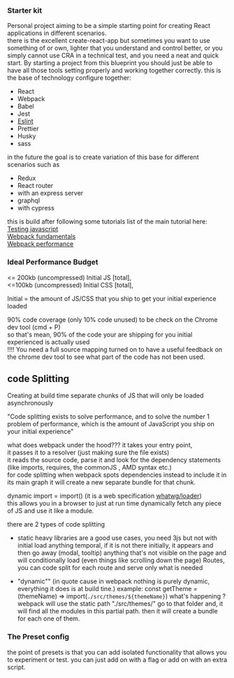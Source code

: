 ### Starter kit

Personal project aiming to be a simple starting point for creating React applications in different scenarios.  
there is the excellent create-react-app but sometimes you want to use something of or own, lighter that you understand
and control better, or you simply cannot use CRA in a technical test, and you need a neat and quick start.
By starting a project from this blueprint you should just be able to have all those tools setting properly and working
together correctly.
this is the base of technology configure together:
- React
- Webpack
- Babel
- Jest
- [Eslint](https://eslint.org/)
- Prettier
- Husky
- sass

in the future the goal is to create variation of this base for different scenarios such as
- Redux
- React router
- with an express server
- graphql
- with cypress


this is build after following some tutorials
list of the main tutorial here:    
[Testing javascript](https://testingjavascript.com/)   
[Webpack fundamentals](https://frontendmasters.com/courses/webpack-fundamentals/)  
[Webpack performance](https://frontendmasters.com/courses/performance-webpack/)  


### Ideal Performance Budget
 <= 200kb (uncompressed) Initial JS [total],   
 <=100kb  (uncompressed) Initial CSS [total],

Initial = the amount of JS/CSS that you ship to get your initial experience loaded 
 
 90% code coverage (only 10% code unused) to be check on the Chrome dev tool (cmd + P)   
 so that's mean, 90% of the code your are shipping for you initial experienced is actually used    
  !!!! You need a full source mapping turned on to have a useful feedback on the chrome dev tool to see what part
   of the code has not been used.
   
## code Splitting
Creating at build time separate chunks of JS that will only be loaded asynchronously

"Code splitting exists to solve performance, and to solve the number 1 problem of performance, which is the amount of
 JavaScript you ship on your initial experience"

what does webpack under the hood???
it takes your entry point,   
it passes it to a resolver (just making sure the file exists)   
it reads the source code, parse it and look for the dependency statements (like imports, requires, the commonJS
, AMD syntax etc.)   
for code splitting 
when webpack spots dependencies instead to include it in its main graph it will create a new separate bundle
for that chunk.  
 
 dynamic import = import() (it is a web specification [whatwg/loader](https://github.com/whatwg/loader))   
 this allows you in a browser to just at run time dynamically fetch any piece of JS and use it like a module.

there are 2 types of code splitting
- static 
heavy libraries are a good use cases, you need 3js but not with initial load
anything temporal, if it is not there initially, it appears and then go away (modal, tooltip)
anything that's not visible on the page and will conditionally load (even things like scrolling down the page)
Routes, you can code split for each route and serve only what is needed

- "dynamic"" (in quote cause in webpack nothing is purely dynamic, everything it does is at build tine.)
example: const getTheme = (themeName) => import(`./src/themes/${themeName}`)
what's happening ?   
webpack will use the static path "./src/themes/" go to that folder and, it will find all the modules in this partial
 path. then it will create a bundle for each one of them.
    
### The Preset config
the point of presets is that you can add isolated functionality that allows you to experiment or test.
you can just add on with a flag or add on with an extra script.

